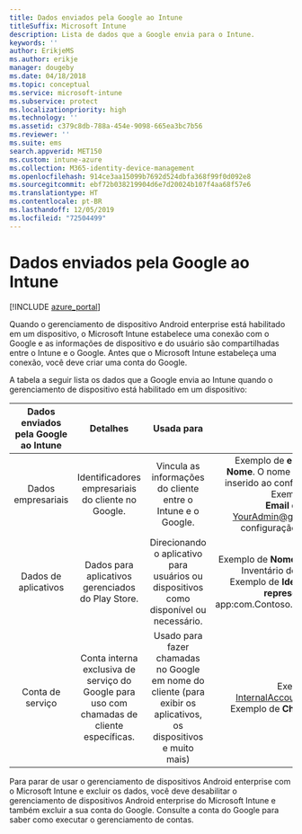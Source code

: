 ```yaml
---
title: Dados enviados pela Google ao Intune
titleSuffix: Microsoft Intune
description: Lista de dados que a Google envia para o Intune.
keywords: ''
author: ErikjeMS
ms.author: erikje
manager: dougeby
ms.date: 04/18/2018
ms.topic: conceptual
ms.service: microsoft-intune
ms.subservice: protect
ms.localizationpriority: high
ms.technology: ''
ms.assetid: c379c8db-788a-454e-9098-665ea3bc7b56
ms.reviewer: ''
ms.suite: ems
search.appverid: MET150
ms.custom: intune-azure
ms.collection: M365-identity-device-management
ms.openlocfilehash: 914ce3aa15099b7692d524dbfa368f99f0d092e8
ms.sourcegitcommit: ebf72b038219904d6e7d20024b107f4aa68f57e6
ms.translationtype: HT
ms.contentlocale: pt-BR
ms.lasthandoff: 12/05/2019
ms.locfileid: "72504499"
---
```

# <a name="data-google-sends-to-intune"></a>Dados enviados pela Google ao Intune

[!INCLUDE [azure_portal](../includes/azure_portal.md)]

Quando o gerenciamento de dispositivo Android enterprise está habilitado em um dispositivo, o Microsoft Intune estabelece uma conexão com o Google e as informações de dispositivo e do usuário são compartilhadas entre o Intune e o Google. Antes que o Microsoft Intune estabeleça uma conexão, você deve criar uma conta do Google.

A tabela a seguir lista os dados que a Google envia ao Intune quando o gerenciamento de dispositivo está habilitado em um dispositivo:


| Dados enviados pela Google ao Intune | Detalhes | Usada para | Exemplo |
|:---:|:---:|:---:|:---:|
| Dados empresariais | Identificadores empresariais do cliente no Google. | Vincula as informações do cliente entre o Intune e o Google. | Exemplo de **enterpriseId**: LC04eik8a6.<br>**Nome**. O nome do administrador conforme inserido ao configurar o Android enterprise. Exemplo: Davi Barros.<br>**Email do administrador**. YourAdmin@gmail.com usado durante a configuração do Android enterprise. |
| Dados de aplicativos | Dados para aplicativos gerenciados do Play Store. | Direcionando o aplicativo para usuários ou dispositivos como disponível ou necessário. | Exemplo de **Nome do Aplicativo**: Aplicativo de Inventário do Armazém da Contoso.<br>Exemplo de **Identificador Exclusivo para representar o aplicativo**: app:com.Contoso.Warehouse.InventoryTracking |
| Conta de serviço | Conta interna exclusiva de serviço do Google para uso com chamadas de cliente específicas. | Usado para fazer chamadas no Google em nome do cliente (para exibir os aplicativos, os dispositivos e muito mais) | Exemplo de **Nome**: InternalAccount@InternalService.com.<br>Exemplo de **Chaves**: SenhaContaServiço |


Para parar de usar o gerenciamento de dispositivos Android enterprise com o Microsoft Intune e excluir os dados, você deve desabilitar o gerenciamento de dispositivos Android enterprise do Microsoft Intune e também excluir a sua conta do Google. Consulte a conta do Google para saber como executar o gerenciamento de contas.


